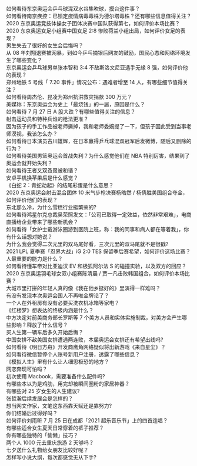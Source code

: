 如何看待东京奥运会乒乓球混双水谷隼吹球，摸台这件事？  
如何看待南京疾控：已锁定疫情病毒毒株为德尔塔毒株？还有哪些信息值得关注？  
2020 东京奥运竞技体操女子团体决赛中国队获得第七，如何评价本场比赛？  
2020 东京奥运女足小组赛中国女足 2:8 惨败荷兰小组出局，如何评价女足的表现？  
男生失去了很好的女生会后悔吗？  
从 08 年刘翔退赛被网暴，到如今乒乓摘银后网友的鼓励，国民心态和网络环境发生了哪些变化？  
东京奥运会乒乓球男单张本智和 3:4 不敌斯洛文尼亚选手无缘 8 强，如何评价他的表现？  
郑州地铁 5 号线「 7.20 事件」情况公布：遇难者增至 14 人，有哪些细节值得关注？  
如何看待周杰伦、昆凌为郑州抗洪救灾捐款 300 万元？  
美媒称：东京奥运会为史上「最烧钱」的一届，原因是什么？  
如何看待 7 月 27 日 A 股大跌？有哪些值得关注的信息？  
射击运动员和特种兵谁的枪法更准？  
因为孩子的手工作品被老师撕掉，我和老师委婉提了一下，但孩子因此受到当事老师漠视，我该怎么办？  
如何看待日本演员古川雄辉，在日本赢得乒乓球混双冠军后发微博，随后又删除的行为？  
如何看待美国男篮奥运会首战失利？为什么感觉他们在 NBA 特别厉害，结果到了奥运会就开始失利？  
如何看待王者又双叒叕被和谐？  
安卓手机换苹果后是什么感觉？  
《白蛇 2：青蛇劫起》的结尾彩蛋是什么意思？  
2020 东京奥运会射击混合团体 10 米气步枪决赛杨皓然 / 杨倩胜美国组合夺金，如何评价他们的表现？  
东北那么冷，为什么雪糕行业挺繁荣的?  
如何看待鸿星尔克总裁吴荣照发文：「公司已取得一定效益，依然非常艰难」，电商直播给企业带来了哪些新机会？  
如何看待「女护士戴游泳圈游到医院上班，称：我的同事和病人都在等着我」，你有什么话想对她说？  
为什么我会觉得二次元里的双马尾好看，三次元里的双马尾就不是很戳?  
2021 LPL 夏季赛「忍界大战」iG 2:0 TES 保留季后赛希望，如何评价这场比赛？  
人最重要的能力是什么？  
如何看待懂车帝对比亚迪汉 EV 和极狐阿尔法 S 的碰撞实验，以及双方的回应？  
2020 东京奥运羽毛球女双小组赛陈清晨 / 贾一凡击败韩国组合，如何评价本场比赛？  
大城市里打拼的年轻人真的像《我在他乡挺好的》里演得一样难吗？  
有没有发现本次奥运会国人不再唯金牌论了？  
一个人在外租房有没有必要买洗衣机冰箱等家电？  
《红楼梦》想表达的终极内涵是什么？  
中方决定对前美商务部长罗斯等 7 个美方人员和实体实施制裁，对美方会产生哪些影响？释放了什么信号？  
买人生第一辆车后多久开始后悔？  
中国女排不敌美国女排遭遇两连败，本届奥运会女排还有希望出线吗?  
如何看待《明日方舟》开发商鹰角网络疑似将出新游戏《来自星尘》？  
如何看待微信暂停个人账号新用户注册，透露了哪些信息？  
《模拟人生》里有什么让人细思极恐的地方？  
网恋奔现可怕吗？  
初次使用 Macbook，需要准备什么配件吗?  
有哪些本以为是鸡肋，用完却被瞬间圈粉的家居神器？  
有哪些对 25 岁女生的人生建议?  
张哲瀚后续发展会是怎样的？  
想当网文作家，文笔这东西靠天赋还是靠努力?  
你们结婚后过得好吗？  
如何评价刘雨昕 7 月 25 日在成都「2021 超乐音乐节」上的四首连唱？  
有哪些适合女生夏天日常穿着的裤子推荐？  
你有哪些独特的「偷懒」技巧？  
两个人 1000 元去重庆旅游 2 天够吗？  
七夕送什么礼物给女朋友比较好呢？  
怎样写小说大纲，每次都感觉无从下手?  
